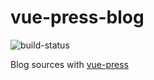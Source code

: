 # vue-press-blog

![build-status](https://travis-ci.org/Mybrc91/vue-press-blog.svg?branch=master)

Blog sources with [vue-press](https://vuepress.vuejs.org)
